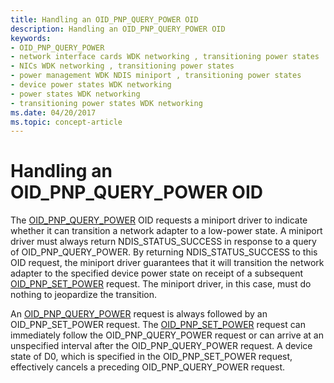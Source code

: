 ```yaml
---
title: Handling an OID_PNP_QUERY_POWER OID
description: Handling an OID_PNP_QUERY_POWER OID
keywords:
- OID_PNP_QUERY_POWER
- network interface cards WDK networking , transitioning power states
- NICs WDK networking , transitioning power states
- power management WDK NDIS miniport , transitioning power states
- device power states WDK networking
- power states WDK networking
- transitioning power states WDK networking
ms.date: 04/20/2017
ms.topic: concept-article
---
```


# Handling an OID\_PNP\_QUERY\_POWER OID





The [OID\_PNP\_QUERY\_POWER](./oid-pnp-query-power.md) OID requests a miniport driver to indicate whether it can transition a network adapter to a low-power state. A miniport driver must always return NDIS\_STATUS\_SUCCESS in response to a query of OID\_PNP\_QUERY\_POWER. By returning NDIS\_STATUS\_SUCCESS to this OID request, the miniport driver guarantees that it will transition the network adapter to the specified device power state on receipt of a subsequent [OID\_PNP\_SET\_POWER](./oid-pnp-set-power.md) request. The miniport driver, in this case, must do nothing to jeopardize the transition.

An [OID\_PNP\_QUERY\_POWER](./oid-pnp-query-power.md) request is always followed by an OID\_PNP\_SET\_POWER request. The [OID\_PNP\_SET\_POWER](./oid-pnp-set-power.md) request can immediately follow the OID\_PNP\_QUERY\_POWER request or can arrive at an unspecified interval after the OID\_PNP\_QUERY\_POWER request. A device state of D0, which is specified in the OID\_PNP\_SET\_POWER request, effectively cancels a preceding OID\_PNP\_QUERY\_POWER request.

 


